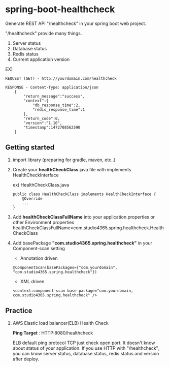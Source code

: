 # spring-boot-healthcheck
 Generate REST API "/healthcheck" in your spring boot web project.
 
 "/healthcheck" provide many things.

1. Server status
2. Database status
3. Redis status
4. Current application version

EX)

	REQUEST (GET) - http://yourdomain.com/healthcheck
	
	RESPONSE - Content-Type: application/json
		{
			"return_message":"success",
			"context":{
				"db_response_time":2,
				"redis_response_time":1
			},
			"return_code":0,
			"version":"1.10",
			"timestamp":1472708562590
		}


## Getting started
1. import library (preparing for gradle, maven, etc..)

2. Create your **healthCheckClass** java file with implements HealthCheckInterface
	
	ex) HealthCheckClass.java
	```
	public class HealthCheckClass implements HealthCheckInterface {
		@Override
		...
	}
	```

3. Add **healthCheckClassFullName** into your application.properties or other Environment properties
healthCheckClassFullName=com.studio4365.spring.healthcheck.HealthCheckClass

4. Add basePackage **"com.studio4365.spring.healthcheck"** in your Component-scan setting
	* Annotation driven
	```
	@ComponentScan(basePackages={"com.yourdomain", "com.studio4365.spring.healthcheck"})
	```
	* XML driven
	```
	<context:component-scan base-package="com.yourdomain, com.studio4365.spring.healthcheck" />
	```

## Practice
1. AWS Elastic load balancer(ELB) Health Check

	**Ping Target** : HTTP:8080/healthcheck
	
	ELB default ping protocol TCP just check open port. It doesn't know about status of your application.
	If you use HTTP with "/healthcheck", you can know server status, database status, redis status and version after deploy.
